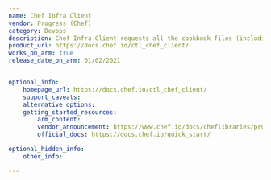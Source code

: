 ```yaml
---
name: Chef Infra Client
vendor: Progress (Chef)
category: Devops
description: Chef Infra Client requests all the cookbook files (including recipes, templates, resources, providers, attributes, and libraries) that it needs for every action identified in the run-list from the Chef Infra Server.
product_url: https://docs.chef.io/ctl_chef_client/
works_on_arm: true
release_date_on_arm: 01/02/2021


optional_info:
    homepage_url: https://docs.chef.io/ctl_chef_client/
    support_caveats:
    alternative_options:
    getting_started_resources:
        arm_content: 
        vendor_announcement: https://www.chef.io/docs/cheflibraries/product-and-user-guides/chef-infra-client-16_product-guide.pdf?sfvrsn=6595b433_4 
        official_docs: https://docs.chef.io/quick_start/

optional_hidden_info:
    other_info: 

---
```

